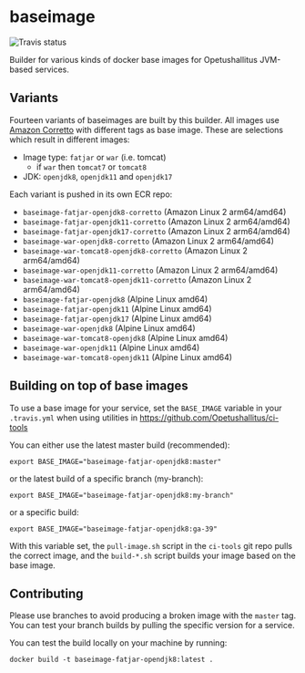 # baseimage

![Travis status](https://github.com/Opetushallitus/baseimage/actions/workflows/build.yml/badge.svg?branch=master)

Builder for various kinds of docker base images for Opetushallitus JVM-based services.

## Variants

Fourteen variants of baseimages are built by this builder. All images use [Amazon Corretto](https://aws.amazon.com/corretto/) with different tags as base image. These are selections which result in different images: 
- Image type: `fatjar` or `war` (i.e. tomcat)
    - if `war` then `tomcat7` or `tomcat8`
- JDK: `openjdk8`, `openjdk11` and `openjdk17`

Each variant is pushed in its own ECR repo:
- `baseimage-fatjar-openjdk8-corretto` (Amazon Linux 2 arm64/amd64)
- `baseimage-fatjar-openjdk11-corretto` (Amazon Linux 2 arm64/amd64)
- `baseimage-fatjar-openjdk17-corretto` (Amazon Linux 2 arm64/amd64)
- `baseimage-war-openjdk8-corretto` (Amazon Linux 2 arm64/amd64)
- `baseimage-war-tomcat8-openjdk8-corretto` (Amazon Linux 2 arm64/amd64)
- `baseimage-war-openjdk11-corretto` (Amazon Linux 2 arm64/amd64)
- `baseimage-war-tomcat8-openjdk11-corretto` (Amazon Linux 2 arm64/amd64)
- `baseimage-fatjar-openjdk8` (Alpine Linux amd64)
- `baseimage-fatjar-openjdk11` (Alpine Linux amd64)
- `baseimage-fatjar-openjdk17` (Alpine Linux amd64)
- `baseimage-war-openjdk8` (Alpine Linux amd64)
- `baseimage-war-tomcat8-openjdk8` (Alpine Linux amd64)
- `baseimage-war-openjdk11` (Alpine Linux amd64)
- `baseimage-war-tomcat8-openjdk11` (Alpine Linux amd64)

## Building on top of base images

To use a base image for your service, set the `BASE_IMAGE` variable in your `.travis.yml` when using utilities in 
https://github.com/Opetushallitus/ci-tools

You can either use the latest master build (recommended):

    export BASE_IMAGE="baseimage-fatjar-openjdk8:master"

or the latest build of a specific branch (my-branch):

    export BASE_IMAGE="baseimage-fatjar-openjdk8:my-branch"

or a specific build:

    export BASE_IMAGE="baseimage-fatjar-openjdk8:ga-39"

With this variable set, the `pull-image.sh` script in the `ci-tools` git repo pulls the correct image, and the 
`build-*.sh` script builds your image based on the base image.

## Contributing

Please use branches to avoid producing a broken image with the `master` tag. You can test your branch builds by pulling 
the specific version for a service.

You can test the build locally on your machine by running:

    docker build -t baseimage-fatjar-opendjk8:latest .
